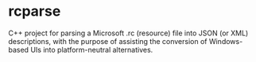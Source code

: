 # rcparse
C++ project for parsing a Microsoft .rc (resource) file into JSON (or XML) descriptions, with the purpose of assisting the conversion of Windows-based UIs into platform-neutral alternatives.
